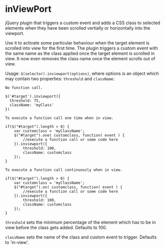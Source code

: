 inViewPort
==========

jQuery plugin that triggers a custom event and adds a CSS class to selected elements when they have been scrolled vertially or horizontally into the viewport.

Use it to activate some particular behaviour when the target element is scrolled into view for the first time. The plugin triggers a custom event with the same name as the class applied once the target element is scrolled in view. It now even removes the class name once the element scrolls out of view.

Usage: `$(selector).inviewport(options)`, where options is an object which may contain two properties: `threshold` and `className`:
    
    No function call. 
    
    $('#target').inviewport({
      threshold: 75, 
      className: 'myClass'
    })
    
	To execute a function call one time when in view.
   
	if($("#target").length > 0) {	
	    var customclass = 'myClassName';
		$("#target").one( customclass, function( event ) {
			//execute a function call or some code here
		}).inviewport({ 
		    threshold: 100, 
		    className: customclass 
	    });
	}
	
	To execute a function call continuously when in view.

	if($("#target").length > 0) { 
	    var customclass = 'myClassName';
		$("#target").on( customclass, function( event ) {
			//execute a function call or some code here
		}).inviewport({ 
		    threshold: 100, 
		    className: customclass 
	    });
	}

`threshold` sets the minimum percentage of the element which has to be in view before the class gets added. Defaults to 100. 

`className` sets the name of the class and custom event to trigger. Defaults to 'in-view'.
